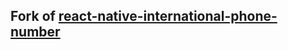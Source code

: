 ## Fork of [react-native-international-phone-number](https://github.com/AstrOOnauta/react-native-international-phone-number)
